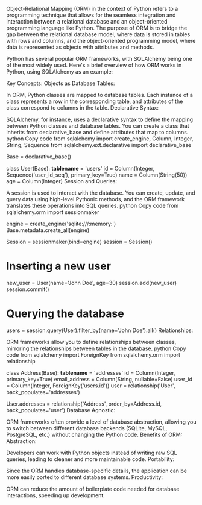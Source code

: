 Object-Relational Mapping (ORM) in the context of Python refers to a programming technique that allows for the seamless integration and interaction between a relational database and an object-oriented programming language like Python. The purpose of ORM is to bridge the gap between the relational database model, where data is stored in tables with rows and columns, and the object-oriented programming model, where data is represented as objects with attributes and methods.

Python has several popular ORM frameworks, with SQLAlchemy being one of the most widely used. Here's a brief overview of how ORM works in Python, using SQLAlchemy as an example:

Key Concepts:
Objects as Database Tables:

In ORM, Python classes are mapped to database tables. Each instance of a class represents a row in the corresponding table, and attributes of the class correspond to columns in the table.
Declarative Syntax:

SQLAlchemy, for instance, uses a declarative syntax to define the mapping between Python classes and database tables. You can create a class that inherits from declarative_base and define attributes that map to columns.
python
Copy code
from sqlalchemy import create_engine, Column, Integer, String, Sequence
from sqlalchemy.ext.declarative import declarative_base

Base = declarative_base()

class User(Base):
    __tablename__ = 'users'
    id = Column(Integer, Sequence('user_id_seq'), primary_key=True)
    name = Column(String(50))
    age = Column(Integer)
Session and Queries:

A session is used to interact with the database. You can create, update, and query data using high-level Pythonic methods, and the ORM framework translates these operations into SQL queries.
python
Copy code
from sqlalchemy.orm import sessionmaker

engine = create_engine('sqlite:///:memory:')
Base.metadata.create_all(engine)

Session = sessionmaker(bind=engine)
session = Session()

# Inserting a new user
new_user = User(name='John Doe', age=30)
session.add(new_user)
session.commit()

# Querying the database
users = session.query(User).filter_by(name='John Doe').all()
Relationships:

ORM frameworks allow you to define relationships between classes, mirroring the relationships between tables in the database.
python
Copy code
from sqlalchemy import ForeignKey
from sqlalchemy.orm import relationship

class Address(Base):
    __tablename__ = 'addresses'
    id = Column(Integer, primary_key=True)
    email_address = Column(String, nullable=False)
    user_id = Column(Integer, ForeignKey('users.id'))
    user = relationship('User', back_populates='addresses')

User.addresses = relationship('Address', order_by=Address.id, back_populates='user')
Database Agnostic:

ORM frameworks often provide a level of database abstraction, allowing you to switch between different database backends (SQLite, MySQL, PostgreSQL, etc.) without changing the Python code.
Benefits of ORM:
Abstraction:

Developers can work with Python objects instead of writing raw SQL queries, leading to cleaner and more maintainable code.
Portability:

Since the ORM handles database-specific details, the application can be more easily ported to different database systems.
Productivity:

ORM can reduce the amount of boilerplate code needed for database interactions, speeding up development.
